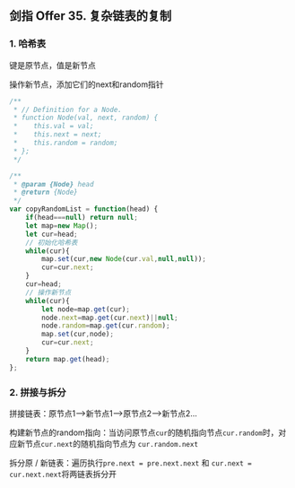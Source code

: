 ## 剑指 Offer 35. 复杂链表的复制

### 1. 哈希表

键是原节点，值是新节点

操作新节点，添加它们的next和random指针

```javascript
/**
 * // Definition for a Node.
 * function Node(val, next, random) {
 *    this.val = val;
 *    this.next = next;
 *    this.random = random;
 * };
 */

/**
 * @param {Node} head
 * @return {Node}
 */
var copyRandomList = function(head) {
    if(head===null) return null;
    let map=new Map();
    let cur=head;
    // 初始化哈希表
    while(cur){
        map.set(cur,new Node(cur.val,null,null));
        cur=cur.next;
    }
    cur=head;
    // 操作新节点
    while(cur){
        let node=map.get(cur);
        node.next=map.get(cur.next)||null;
        node.random=map.get(cur.random);
        map.set(cur,node);
        cur=cur.next;
    }
    return map.get(head);
};
```

### 2. 拼接与拆分

拼接链表：原节点1-->新节点1-->原节点2-->新节点2...

构建新节点的random指向：当访问原节点`cur`的随机指向节点`cur.random`时，对应新节点`cur.next`的随机指向节点为 `cur.random.next`

拆分原 / 新链表：遍历执行`pre.next = pre.next.next` 和 `cur.next = cur.next.next`将两链表拆分开